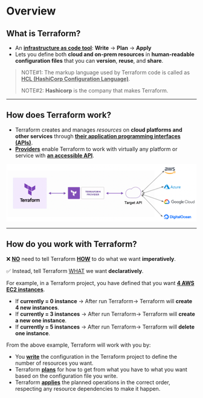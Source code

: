 # Overview

## What is **Terraform**?

- An <u>**infrastructure as code tool**</u>: **Write** -> **Plan** -> **Apply**
- Lets you define both **cloud and on-prem resources** in **human-readable configuration files** that you can **version**, **reuse**, and **share**.

> NOTE#1: The markup language used by Terraform code is called as <u>**HCL (HashiCorp Configuration Language)**</u>.
> 
> NOTE#2: **Hashicorp** is the company that makes Terraform.

---

## How does **Terraform** work?

- Terraform creates and manages *resources* on **cloud platforms and other services** through <u>**their application programming interfaces (APIs)**</u>.
- <u>**Providers**</u> enable Terraform to work with virtually any platform or service with <u>**an accessible API**</u>.

<p align="center">
    <img alt="how-does-terraform-work" src="./images/how-does-terraform-work.png">
</p>

---

## How do you work with Terraform?

:x: <u>**NO**</u> need to tell Terraform <u>**HOW**</u> to do what we want **imperatively**.

:white_check_mark: Instead, tell Terraform <u>WHAT</u> we want **declaratively**.

For example, in a Terraform project, you have defined that you want <u>**4 AWS EC2 instances**</u>.

- If **currently = 0 instance** -> After run Terraform-> Terraform will **create 4 new instances**.
- If **currently = 3 instances** -> After run Terraform-> Terraform will **create a new one instance**.
- If **currently = 5 instances** -> After run Terraform-> Terraform will **delete one instance**.

From the above example, Terraform will work with you by: 

- You <u>**write**</u> the configuration in the Terraform project to define the number of resources you want.
- Terraform <u>**plans**</u> for how to get from what you have to what you want based on the configuration file you write.
- Terraform <u>**applies**</u> the planned operations in the correct order, respecting any resource dependencies to make it happen.

